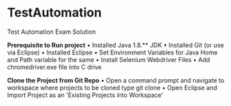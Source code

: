 # TestAutomation
Test Automation Exam Solution

**Prerequisite to Run project**
•	Installed Java 1.8.** JDK
•	Installed Git (or use via Eclipse)
•	Installed Eclipse 
•	Set Environment Variables for Java Home and Path variable for the same
•	Install Selenium Webdriver Files
• Add chromedriver.exe file into C drive

**Clone the Project from Git Repo**
•	Open a command prompt and navigate to workspace where projects to be cloned	type git clone
•	Open Eclipse and Import Project as an 'Existing Projects into Workspace'
